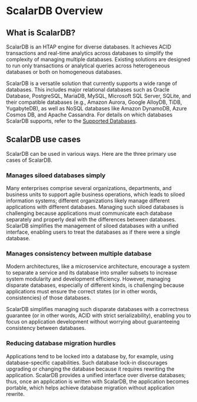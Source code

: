 # ScalarDB Overview

## What is ScalarDB?

ScalarDB is an HTAP engine for diverse databases. It achieves ACID transactions and real-time analytics across databases to simplify the complexity of managing multiple databases. Existing solutions are designed to run only transactions or analytical queries across heterogeneous databases or both on homogeneous databases.

ScalarDB is a versatile solution that currently supports a wide range of databases. This includes major relational databases such as Oracle Database, PostgreSQL, MariaDB, MySQL, Microsoft SQL Server, SQLite, and their compatible databases (e.g., Amazon Aurora, Google AlloyDB, TiDB, YugabyteDB), as well as NoSQL databases like Amazon DynamoDB, Azure Cosmos DB, and Apache Cassandra.
For details on which databases ScalarDB supports, refer to the [Supported Databases](docs/scalardb-supported-databases.md).

## ScalarDB use cases

ScalarDB can be used in various ways.
Here are the three primary use cases of ScalarDB.

### Manages siloed databases simply
Many enterprises comprise several organizations, departments, and business units to support agile business operations, which leads to siloed information systems; different organizations likely manage different applications with different databases. Managing such siloed databases is challenging because applications must communicate each database separately and properly deal with the differences between databases. ScalarDB simplifies the management of siloed databases with a unified interface, enabling users to treat the databases as if there were a single database.

### Manages consistency between multiple database
Modern architectures, like a microservice architecture, encourage a system to separate a service and its database into smaller subsets to increase system modularity and development efficiency. However, managing disparate databases, especially of different kinds, is challenging because applications must ensure the correct states (or in other words, consistencies) of those databases.

ScalarDB simplifies managing such disparate databases with a correctness guarantee (or in other words, ACID with strict serializability), enabling you to focus on application development without worrying about guaranteeing consistency between databases.

### Reducing database migration hurdles

Applications tend to be locked into a database by, for example, using database-specific capabilities. Such database lock-in discourages upgrading or changing the database because it requires rewriting the application. ScalarDB provides a unified interface over diverse databases; thus, once an application is written with ScalarDB, the application becomes portable, which helps achieve database migration without application rewrite.